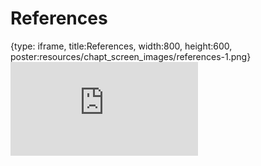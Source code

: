 # References
 
{type: iframe, title:References, width:800, height:600, poster:resources/chapt_screen_images/references-1.png}
![](http://science.c-moor.org/CURE-MicrobialMysteries/references-1.html)
 

 
